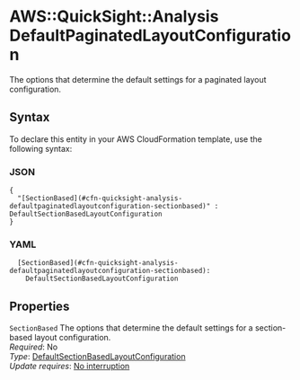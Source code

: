 # AWS::QuickSight::Analysis DefaultPaginatedLayoutConfiguration<a name="aws-properties-quicksight-analysis-defaultpaginatedlayoutconfiguration"></a>

The options that determine the default settings for a paginated layout configuration\.

## Syntax<a name="aws-properties-quicksight-analysis-defaultpaginatedlayoutconfiguration-syntax"></a>

To declare this entity in your AWS CloudFormation template, use the following syntax:

### JSON<a name="aws-properties-quicksight-analysis-defaultpaginatedlayoutconfiguration-syntax.json"></a>

```
{
  "[SectionBased](#cfn-quicksight-analysis-defaultpaginatedlayoutconfiguration-sectionbased)" : DefaultSectionBasedLayoutConfiguration
}
```

### YAML<a name="aws-properties-quicksight-analysis-defaultpaginatedlayoutconfiguration-syntax.yaml"></a>

```
  [SectionBased](#cfn-quicksight-analysis-defaultpaginatedlayoutconfiguration-sectionbased): 
    DefaultSectionBasedLayoutConfiguration
```

## Properties<a name="aws-properties-quicksight-analysis-defaultpaginatedlayoutconfiguration-properties"></a>

`SectionBased`  <a name="cfn-quicksight-analysis-defaultpaginatedlayoutconfiguration-sectionbased"></a>
The options that determine the default settings for a section\-based layout configuration\.  
*Required*: No  
*Type*: [DefaultSectionBasedLayoutConfiguration](aws-properties-quicksight-analysis-defaultsectionbasedlayoutconfiguration.md)  
*Update requires*: [No interruption](https://docs.aws.amazon.com/AWSCloudFormation/latest/UserGuide/using-cfn-updating-stacks-update-behaviors.html#update-no-interrupt)